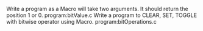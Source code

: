 Write a program as a Macro will take two arguments. It should return the position 1 or 0.
program:bitValue.c
Write a program to CLEAR, SET, TOGGLE with bitwise operator using Macro.
program:bitOperations.c
